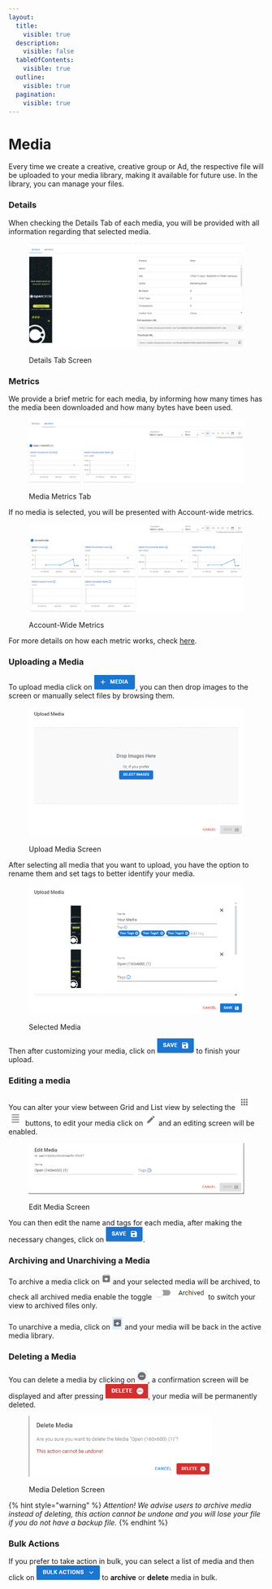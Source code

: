 ```yaml
---
layout:
  title:
    visible: true
  description:
    visible: false
  tableOfContents:
    visible: true
  outline:
    visible: true
  pagination:
    visible: true
---
```


# Media

Every time we create a creative, creative group or Ad, the respective file will be uploaded to your media library, making it available for future use. In the library, you can manage your files.

### Details

When checking the Details Tab of each media, you will be provided with all information regarding that selected media.

<figure><img src="../../.gitbook/assets/image (16) (4).png" alt=""><figcaption><p>Details Tab Screen</p></figcaption></figure>

### Metrics

We provide a brief metric for each media, by informing how many times has the media been downloaded and how many bytes have been used.

<figure><img src="../../.gitbook/assets/image (17) (4).png" alt=""><figcaption><p>Media Metrics Tab</p></figcaption></figure>

If no media is selected, you will be presented with Account-wide metrics.

<figure><img src="../../.gitbook/assets/image (19) (4).png" alt=""><figcaption><p>Account-Wide Metrics</p></figcaption></figure>

For more details on how each metric works, check [here](media-metrics.md).

### Uploading a Media

To upload media click on <img src="../../.gitbook/assets/image (118).png" alt="Upload Media" data-size="line">, you can then drop images to the screen or manually select files by browsing them.

<figure><img src="../../.gitbook/assets/image (1) (5).png" alt="" width="539"><figcaption><p>Upload Media Screen</p></figcaption></figure>

After selecting all media that you want to upload, you have the option to rename them and set tags to better identify your media.

<figure><img src="../../.gitbook/assets/image (2) (4).png" alt="" width="539"><figcaption><p>Selected Media</p></figcaption></figure>

Then after customizing your media, click on <img src="../../.gitbook/assets/image (3) (4).png" alt="Save" data-size="line"> to finish your upload.

### Editing a media

You can alter your view between Grid and List view by selecting the <img src="../../.gitbook/assets/image (5) (4).png" alt="Grid View" data-size="line"> <img src="../../.gitbook/assets/image (6) (4).png" alt="List View" data-size="line"> buttons, to edit your media click on <img src="../../.gitbook/assets/image (7) (4).png" alt="" data-size="line"> and an editing screen will be enabled.

<figure><img src="../../.gitbook/assets/image (8) (4).png" alt=""><figcaption><p>Edit Media Screen</p></figcaption></figure>

You can then edit the name and tags for each media, after making the necessary changes, click on  <img src="../../.gitbook/assets/image (3) (4).png" alt="Save" data-size="line">.

### Archiving and Unarchiving a Media

To archive a media click on <img src="../../.gitbook/assets/image (9) (4).png" alt="Archive" data-size="line"> and your selected media will be archived, to check all archived media enable the toggle <img src="../../.gitbook/assets/image (10) (4).png" alt="" data-size="line"> to switch your view to archived files only.

To unarchive a media, click on <img src="../../.gitbook/assets/image (11) (4).png" alt="Unarchive" data-size="line"> and your media will be back in the active media library.

### Deleting a Media

You can delete a media by clicking on <img src="../../.gitbook/assets/image (12) (4).png" alt="Delete" data-size="line">, a confirmation screen will be displayed and after pressing ![](<../../.gitbook/assets/image (14) (4).png>), your media will be permanently deleted.

<figure><img src="../../.gitbook/assets/image (13) (4).png" alt="" width="361"><figcaption><p>Media Deletion Screen</p></figcaption></figure>

{% hint style="warning" %}
_Attention! We advise users to archive media instead of deleting, this action cannot be undone and you will lose your file if you do not have a backup file._
{% endhint %}

### Bulk Actions

If you prefer to take action in bulk, you can select a list of media and then click on <img src="../../.gitbook/assets/image (15) (4).png" alt="Bulk Actions" data-size="line"> to **archive** or **delete** media in bulk.
